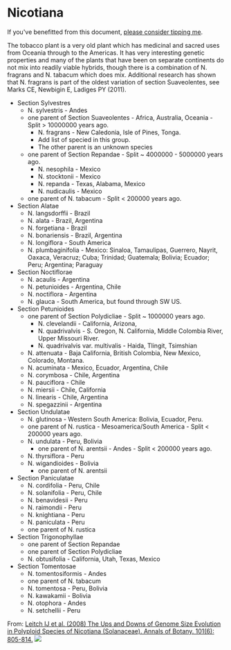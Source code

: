 # Nicotiana

If you've benefitted from this document, [please consider tipping me](https://adaburrows.com/support-me/).

The tobacco plant is a very old plant which has medicinal and sacred uses from Oceania through to the Americas. It has very interesting genetic properties and many of the plants that have been on separate continents do not mix into readily viable hybrids, though there is a combination of N. fragrans and N. tabacum which does mix. Additional research has shown that N. fragrans is part of the oldest variation of section Suaveolentes, see Marks CE, Newbigin E, Ladiges PY (2011).

* Section Sylvestres
  * N. sylvestris - Andes
  * one parent of Section Suaveolentes - Africa, Australia, Oceania - Split > 10000000 years ago.
      * N. fragrans - New Caledonia, Isle of Pines, Tonga.
      * Add list of specied in this group.
      * The other parent is an unknown species 
  * one parent of Section Repandae - Split ~ 4000000 - 5000000 years ago.
    * N. nesophila - Mexico
    * N. stocktonii - Mexico
    * N. repanda - Texas, Alabama, Mexico
    * N. nudicaulis - Mexico
  * one parent of N. tabacum - Split < 200000 years ago.
* Section Alatae
  * N. langsdorffii - Brazil
  * N. alata - Brazil, Argentina
  * N. forgetiana - Brazil
  * N. bonariensis - Brazil, Argentina
  * N. longiflora - South America
  * N. plumbaginifolia - Mexico: Sinaloa, Tamaulipas, Guerrero, Nayrit, Oaxaca, Veracruz; Cuba; Trinidad; Guatemala; Bolivia; Ecuador; Peru; Argentina; Paraguay
* Section Noctiflorae
  * N. acaulis - Argentina
  * N. petunioides - Argentina, Chile
  * N. noctiflora - Argentina
  * N. glauca - South America, but found through SW US.
* Section Petunioides
  * one parent of Section Polydicliae - Split ~ 1000000 years ago.
    * N. clevelandii - California, Arizona, 
    * N. quadrivalvis - S. Oregon, N. California, Middle Colombia River, Upper Missouri River.
    * N. quadrivalvis var. multivalis - Haida, Tlingit, Tsimshian
  * N. attenuata - Baja California, British Colombia, New Mexico, Colorado, Montana.
  * N. acuminata - Mexico, Ecuador, Argentina, Chile
  * N. corymbosa - Chile, Argentina
  * N. pauciflora - Chile
  * N. miersii - Chile, California
  * N. linearis - Chile, Argentina
  * N. spegazzinii - Argentina
* Section Undulatae
  * N. glutinosa - Western South America: Bolivia, Ecuador, Peru.
  * one parent of N. rustica - Mesoamerica/South America - Split < 200000 years ago.
  * N. undulata - Peru, Bolivia
    * one parent of N. arentsii - Andes - Split < 200000 years ago.
  * N. thyrsiflora - Peru
  * N. wigandioides - Bolivia
    * one parent of N. arentsii
* Section Paniculatae
  * N. cordifolia - Peru, Chile
  * N. solanifolia - Peru, Chile
  * N. benavidesii - Peru
  * N. raimondii - Peru
  * N. knightiana - Peru
  * N. paniculata - Peru
  * one parent of N. rustica
* Section Trigonophyllae
  * one parent of Section Repandae
  * one parent of Section Polydicliae
  * N. obtusifolia - California, Utah, Texas, Mexico
* Section Tomentosae
  * N. tomentosiformis - Andes
  * one parent of N. tabacum
  * N. tomentosa - Peru, Bolivia
  * N. kawakamii - Bolivia
  * N. otophora - Andes
  * N. setchellii - Peru

From: [Leitch IJ et al. (2008) The Ups and Downs of Genome Size Evolution in Polyploid Species of Nicotiana (Solanaceae). Annals of Botany. 101(6): 805-814.](https://doi.org/10.1093/aob/mcm326)
![](https://www.ncbi.nlm.nih.gov/pmc/articles/PMC2710205/bin/mcm32601.jpg)